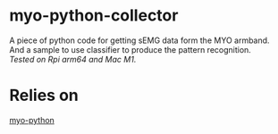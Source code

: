 # myo-python-collector
A piece of python code for getting sEMG data form the MYO armband. <br>
And a sample to use classifier to produce the pattern recognition.<br> 
*Tested on Rpi arm64 and Mac M1.*

# Relies on
[myo-python](https://github.com/NiklasRosenstein/myo-python)

